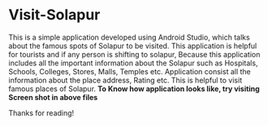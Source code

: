 # Visit-Solapur
This is a simple application developed using Android Studio, which talks about the famous spots of Solapur to be visited. This application is helpful for tourists and if any person is shifting to solapur, Because this application includes all the important information about the Solapur such as Hospitals, Schools, Colleges, Stores, Malls, Temples etc.
Application consist all the information about the place address, Rating etc. This is helpful to visit famous places of Solapur.
**To Know how application looks like, try visiting Screen shot in above files**


Thanks for reading!
